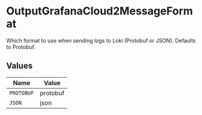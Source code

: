 # OutputGrafanaCloud2MessageFormat

Which format to use when sending logs to Loki (Protobuf or JSON).  Defaults to Protobuf.


## Values

| Name       | Value      |
| ---------- | ---------- |
| `PROTOBUF` | protobuf   |
| `JSON`     | json       |
